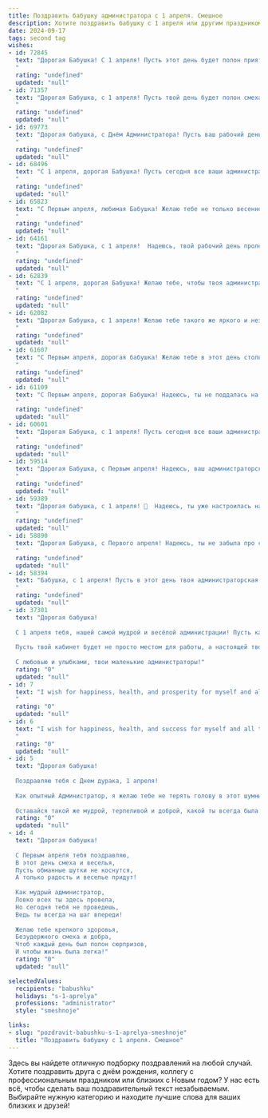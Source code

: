 ```yaml
---
title: Поздравить бабушку администратора с 1 апреля. Смешное
description: Хотите поздравить бабушку с 1 апреля или другим праздником? Наш ИИ создаст незабываемое поздравление, а вы обязательно выделитесь среди других.  
date: 2024-09-17
tags: second tag
wishes:
- id: 72845
  text: "Дорогая Бабушка! С 1 апреля! Пусть этот день будет полон приятных сюрпризов, а твоя администраторская жилка поможет тебе организовать самый веселый праздник! 😜
  "
  rating: "undefined"
  updated: "null"
- id: 71357
  text: "Дорогая Бабушка, с 1 апреля! Пусть твой день будет полон смеха, а в работе тебя ждут только приятные \"сюрпризы\" - от благодарных клиентов и понимающего начальства! 🎉
  "
  rating: "undefined"
  updated: "null"
- id: 69773
  text: "Дорогая бабушка, с Днём Администратора! Пусть ваш рабочий день будет таким же лёгким и приятным, как пух на первоапрельскую шутку! 🎉😂
  "
  rating: "undefined"
  updated: "null"
- id: 68496
  text: "С 1 апреля, дорогая Бабушка! Пусть сегодня все ваши администраторские решения будут настолько же мудрыми и справедливыми, как ваши бабушкины пироги! 😉
  "
  rating: "undefined"
  updated: "null"
- id: 65823
  text: "С Первым апреля, любимая Бабушка! Желаю тебе не только весеннего настроения, но и чтобы все твои \"администраторские\" решения были настолько же гениальными, как твой фирменный борщ! 😜
  "
  rating: "undefined"
  updated: "null"
- id: 64161
  text: "Дорогая Бабушка, с 1 апреля!  Надеюсь, твой рабочий день пролетит так же быстро, как ты оформляешь очереди в супермаркете. Пусть сегодня  все твои клиенты будут довольны, а ты - в отличном настроении!  😂
  "
  rating: "undefined"
  updated: "null"
- id: 62839
  text: "С 1 апреля, дорогая Бабушка! Желаю тебе, чтобы твоя администраторская смекалка в этот день била ключом, а все твои \"заказчики\" были довольны! Пусть твои \"клиенты\" будут послушными, а их \"заказы\" выполняются легко и быстро. 😉
  "
  rating: "undefined"
  updated: "null"
- id: 62082
  text: "Дорогая Бабушка, с 1 апреля! Желаю тебе такого же яркого и незабываемого дня, как твой административный талант,  —  чтобы каждый клиент был доволен,  а все дела решались легко и непринужденно,  словно ты управляешь не офисом,  а волшебным замком!
  "
  rating: "undefined"
  updated: "null"
- id: 61607
  text: "С Первым апреля, дорогая бабушка! Желаю тебе в этот день столько же позитива и оптимизма, сколько клиентов в твоём администраторском царстве! Пусть все проблемы решаются легко и быстро, как ты решаешь задачи своих посетителей. 😊
  "
  rating: "undefined"
  updated: "null"
- id: 61109
  text: "С Первым апреля, дорогая Бабушка! Надеюсь, ты не поддалась на очередную шутку, которую тебе подготовили твои шустрые подопечные. Ведь ты, как опытный администратор, умеешь отделять зерна от плевел! Желаю тебе море позитива, смеха и ярких впечатлений, чтобы каждый день был не менее захватывающим, чем День смеха!
  "
  rating: "undefined"
  updated: "null"
- id: 60601
  text: "Дорогая Бабушка, с 1 апреля! Пусть сегодня все ваши административные решения будут настолько же мудрыми и справедливыми, как и вы сама! 😉 А ещё желаем, чтобы у вас всегда были под рукой все необходимые \"папки\" и \"файлы\", особенно те, что с вкусными булочками и чаем! 😜
  "
  rating: "undefined"
  updated: "null"
- id: 59514
  text: "Дорогая Бабушка, с Первым апреля! Надеюсь, ваш администраторский талант сегодня не подведет, и вы не станете жертвой шутки, как та бабка, что в 1993 году поверила в лотерейный билет из газеты 😅 Желаю вам легкого дня,  пусть все планы осуществятся,  и пусть отпускной сезон  уже совсем скоро! 🤪
  "
  rating: "undefined"
  updated: "null"
- id: 59389
  text: "Дорогая бабушка, с 1 апреля! 🥳  Надеюсь, ты уже настроилась на веселые шутки и розыгрыши? А ты знаешь, что сегодня День Администратора? 😉 Пусть твоя жизнь будет столь же организованна и безупречна, как твой рабочий день! 😜
  "
  rating: "undefined"
  updated: "null"
- id: 58890
  text: "Дорогая Бабушка, с Первого апреля! Надеюсь, ты не забыла про свой главный рабочий инструмент - чувство юмора! Пусть твоя администраторская работа всегда будет простой и приятной, а клиенты - вежливыми и понимающими. С праздником, наша любимая \"Королева порядка\"!
  "
  rating: "undefined"
  updated: "null"
- id: 58394
  text: "Бабушка, с 1 апреля! Пусть в этот день твоя администраторская работа будет настолько легкой, что даже не придется трогать компьютер, а клиенты будут настолько милыми, что их можно будет использовать как живые плюшевые игрушки! 😊
  "
  rating: "undefined"
  updated: "null"
- id: 37301
  text: "Дорогая бабушка!
  
  С 1 апреля тебя, нашей самой мудрой и весёлой администрации! Пусть каждый день будет как твой рабочий день — наполнен смехом и хорошим настроением! Желаю, чтобы даже в самые трудные моменты ты умела находить повод для шутки, а каждая твоя “профессио-нальная” шутка становилась новым хитом среди родственников!
  
  Пусть твой кабинет будет не просто местом для работы, а настоящей творческой мастерской, где идеи рождаются как на конвейере! А все «коллеги» (внучки и внуки) всегда будут под рукой, готовы поддержать и помочь!
  
  С любовью и улыбками, твои маленькие администраторы!"
  rating: "0"
  updated: "null"
- id: 7
  text: "I wish for happiness, health, and prosperity for myself and all those I love.
  "
  rating: "0"
  updated: "null"
- id: 6
  text: "I wish for happiness, health, and success for myself and all those I love.
  "
  rating: "0"
  updated: "null"
- id: 5
  text: "Дорогая бабушка!
  
  Поздравляю тебя с Днем дурака, 1 апреля!
  
  Как опытный Администратор, я желаю тебе не терять голову в этот шумный праздник, обходить стороной все розыгрыши и сюрпризы. Пусть этот день будет наполнен только искренним смехом и весельем, а не глупыми шутками.
  
  Оставайся такой же мудрой, терпеливой и доброй, какой ты всегда была. С праздником!"
  rating: "0"
  updated: "null"
- id: 4
  text: "Дорогая бабушка!
  
  С Первым апреля тебя поздравляю,
  В этот день смеха и веселья,
  Пусть обманные шутки не коснутся,
  А только радость и веселье придут!
  
  Как мудрый администратор,
  Ловко всех ты здесь провела,
  Но сегодня тебя не проведешь,
  Ведь ты всегда на шаг впереди!
  
  Желаю тебе крепкого здоровья,
  Безудержного смеха и добра,
  Чтоб каждый день был полон сюрпризов,
  И чтобы жизнь была легка!"
  rating: "0"
  updated: "null"

selectedValues:
  recipients: "babushku"
  holidays: "s-1-aprelya"
  professions: "administrator"
  style: "smeshnoje"

links:
- slug: "pozdravit-babushku-s-1-aprelya-smeshnoje"
  title: "Поздравить бабушку с 1 апреля. Смешное"
---
```


Здесь вы найдете отличную подборку поздравлений на любой случай. 
Хотите поздравить друга с днём рождения, коллегу с профессиональным праздником или близких с Новым годом? У нас есть всё, чтобы сделать ваш поздравительный текст незабываемым. Выбирайте нужную категорию и находите лучшие слова для ваших близких и друзей!
